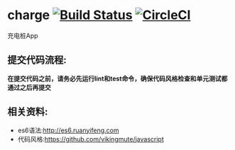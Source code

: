 # charge [![Build Status](https://travis-ci.org/wangtun/charge.svg?branch=master)](https://travis-ci.org/angular/angular.js) [![CircleCI](https://circleci.com/gh/wangtun/charge/tree/master.svg?style=svg)](https://circleci.com/gh/wangtun/charge/tree/master)
充电桩App 

## 提交代码流程:
**在提交代码之前，请务必先运行lint和test命令，确保代码风格检查和单元测试都通过之后再提交**

## 相关资料:
* es6语法:http://es6.ruanyifeng.com  
* 代码风格:https://github.com/vikingmute/javascript
